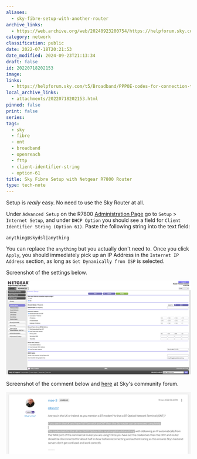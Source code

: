 ```yaml
---
aliases:
  - sky-fibre-setup-with-another-router
archive_links:
  - https://web.archive.org/web/20240923200754/https://helpforum.sky.com/t5/Broadband/PPPOE-codes-for-connection-to-third-party-router/m-p/3899878
category: network
classification: public
date: 2022-07-18T20:21:53
date_modified: 2024-09-23T21:13:34
draft: false
id: 20220718202153
image: 
links:
  - https://helpforum.sky.com/t5/Broadband/PPPOE-codes-for-connection-to-third-party-router/m-p/3899878#M284210
local_archive_links:
  - attachments/20220718202153.html
pinned: false
print: false
series: 
tags:
  - sky
  - fibre
  - ont
  - broadband
  - openreach
  - fttp
  - client-identifier-string
  - option-61
title: Sky Fibre Setup with Netgear R7800 Router
type: tech-note
---
```


Setup is _really_ easy. No need to use the Sky Router at all. 

Under `Advanced Setup` on the R7800 [Administration Page](http://10.19.90.1/adv_index.htm) go to `Setup` > `Internet Setup`, and under `DHCP Option` you should see a field for `Client Identifier String (Option 61)`. Paste the following string into the text field:

```
anything@skydsl|anything
```

You can replace the `anything` but you actually don't need to. Once you click `Apply`, you should immediately pick up an IP Address in the `Internet IP Address` section, as long as `Get Dynamically from ISP` is selected.

Screenshot of the settings below.

![](attachments/20220718202153_1.png)

Screenshot of the comment below and [here](https://helpforum.sky.com/t5/Broadband/PPPOE-codes-for-connection-to-third-party-router/m-p/3899878#M284210) at Sky's community forum.

![](attachments/20220718202153_2.png)

